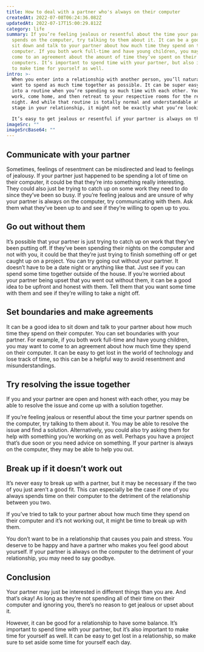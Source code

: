 ```yaml
---
title: How to deal with a partner who's always on their computer
createdAt: 2022-07-08T06:24:36.082Z
updatedAt: 2022-07-17T15:00:29.812Z
category: life
summary: If you’re feeling jealous or resentful about the time your partner
  spends on the computer, try talking to them about it. It can be a good idea to
  sit down and talk to your partner about how much time they spend on their
  computer. If you both work full-time and have young children, you may want to
  come to an agreement about the amount of time they’ve spent on their
  computers. It’s important to spend time with your partner, but also important
  to make time for yourself as well.
intro: >-
  When you enter into a relationship with another person, you’ll naturally
  want to spend as much time together as possible. It can be super easy to fall
  into a routine when you’re spending so much time with each other. You go to
  work, come home, and then retreat to your respective rooms for the rest of the
  night. And while that routine is totally normal and understandable at this
  stage in your relationship, it might not be exactly what you’re looking for. 

  It’s easy to get jealous or resentful if your partner is always on their computer — but that doesn’t mean that there isn’t a reason for their constant use of it. It could be that they are really passionate about something they’re researching online or maybe they have an online business venture they’ve been working on for a while now. However, if this is causing tension between you two, speak up! They may not even realize how much time they spend on their computer and just how much of an impact it has on your relationship. Here are some ways to deal with a partner who's always on their computer:
imageSrc: ""
imageSrcBase64: ""
---
```


## Communicate with your partner

Sometimes, feelings of resentment can be misdirected and lead to feelings of jealousy. If your partner just happened to be spending a lot of time on their computer, it could be that they’re into something really interesting. They could also just be trying to catch up on some work they need to do since they’ve been so busy.
If you’re feeling jealous and are unsure of why your partner is always on the computer, try communicating with them. Ask them what they’ve been up to and see if they’re willing to open up to you.

## Go out without them

It’s possible that your partner is just trying to catch up on work that they’ve been putting off. If they’ve been spending their nights on the computer and not with you, it could be that they’re just trying to finish something off or get caught up on a project.
You can try going out without your partner. It doesn’t have to be a date night or anything like that. Just see if you can spend some time together outside of the house.
If you’re worried about your partner being upset that you went out without them, it can be a good idea to be upfront and honest with them. Tell them that you want some time with them and see if they’re willing to take a night off.

## Set boundaries and make agreements

It can be a good idea to sit down and talk to your partner about how much time they spend on their computer.
You can set boundaries with your partner. For example, if you both work full-time and have young children, you may want to come to an agreement about how much time they spend on their computer. It can be easy to get lost in the world of technology and lose track of time, so this can be a helpful way to avoid resentment and misunderstandings.

## Try resolving the issue together

If you and your partner are open and honest with each other, you may be able to resolve the issue and come up with a solution together.

If you’re feeling jealous or resentful about the time your partner spends on the computer, try talking to them about it. You may be able to resolve the issue and find a solution. Alternatively, you could also try asking them for help with something you’re working on as well. Perhaps you have a project that’s due soon or you need advice on something. If your partner is always on the computer, they may be able to help you out.

## Break up if it doesn’t work out

It’s never easy to break up with a partner, but it may be necessary if the two of you just aren’t a good fit. This can especially be the case if one of you always spends time on their computer to the detriment of the relationship between you two.

If you’ve tried to talk to your partner about how much time they spend on their computer and it’s not working out, it might be time to break up with them.

You don’t want to be in a relationship that causes you pain and stress. You deserve to be happy and have a partner who makes you feel good about yourself. If your partner is always on the computer to the detriment of your relationship, you may need to say goodbye.

## Conclusion

Your partner may just be interested in different things than you are. And that’s okay! As long as they’re not spending all of their time on their computer and ignoring you, there’s no reason to get jealous or upset about it.

However, it can be good for a relationship to have some balance. It’s important to spend time with your partner, but it’s also important to make time for yourself as well. It can be easy to get lost in a relationship, so make sure to set aside some time for yourself each day.
